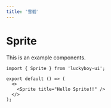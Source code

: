 ```yaml
---
title: '雪碧'
---
```


# Sprite

This is an example components.

```tsx
import { Sprite } from 'luckyboy-ui';

export default () => (
  <>
    <Sprite title="Hello Sprite!!" />
  </>
);
```
